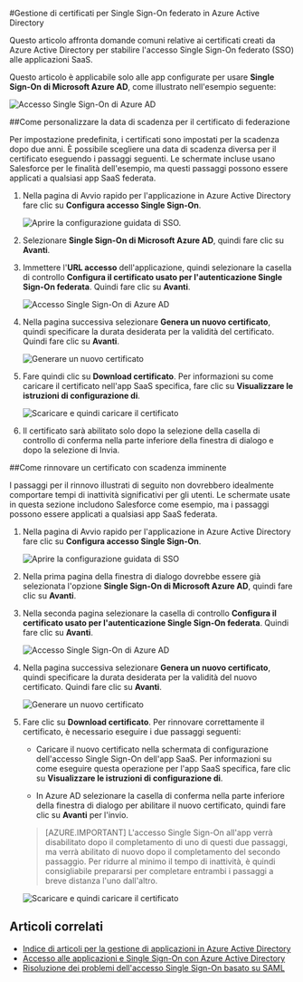<properties
	pageTitle="Come gestire i certificati di federazione in Azure AD | Microsoft Azure"
	description="Informazioni su come personalizzare la data di scadenza per i certificati di federazione e su come rinnovare i certificati con scadenza imminente."
	services="active-directory"
	documentationCenter=""
	authors="asmalser-msft"
	manager="stevenpo"
	editor=""/>

<tags
	ms.service="active-directory"
	ms.workload="identity"
	ms.tgt_pltfrm="na"
	ms.devlang="na"
	ms.topic="article"
	ms.date="02/09/2016"
	ms.author="asmalser-msft"/>

#Gestione di certificati per Single Sign-On federato in Azure Active Directory

Questo articolo affronta domande comuni relative ai certificati creati da Azure Active Directory per stabilire l'accesso Single Sign-On federato (SSO) alle applicazioni SaaS.

Questo articolo è applicabile solo alle app configurate per usare **Single Sign-On di Microsoft Azure AD**, come illustrato nell'esempio seguente:

![Accesso Single Sign-On di Azure AD](./media/active-directory-sso-certs/fed-sso.PNG)

##Come personalizzare la data di scadenza per il certificato di federazione

Per impostazione predefinita, i certificati sono impostati per la scadenza dopo due anni. È possibile scegliere una data di scadenza diversa per il certificato eseguendo i passaggi seguenti. Le schermate incluse usano Salesforce per le finalità dell'esempio, ma questi passaggi possono essere applicati a qualsiasi app SaaS federata.

1. Nella pagina di Avvio rapido per l'applicazione in Azure Active Directory fare clic su **Configura accesso Single Sign-On**.

	![Aprire la configurazione guidata di SSO.](./media/active-directory-sso-certs/config-sso.png)

2. Selezionare **Single Sign-On di Microsoft Azure AD**, quindi fare clic su **Avanti**.

3. Immettere l'**URL accesso** dell'applicazione, quindi selezionare la casella di controllo **Configura il certificato usato per l'autenticazione Single Sign-On federata**. Quindi fare clic su **Avanti**.

	![Accesso Single Sign-On di Azure AD](./media/active-directory-sso-certs/new-app-config-sso.PNG)

4. Nella pagina successiva selezionare **Genera un nuovo certificato**, quindi specificare la durata desiderata per la validità del certificato. Quindi fare clic su **Avanti**.

	![Generare un nuovo certificato](./media/active-directory-sso-certs/new-app-config-cert.PNG)

5. Fare quindi clic su **Download certificato**. Per informazioni su come caricare il certificato nell'app SaaS specifica, fare clic su **Visualizzare le istruzioni di configurazione di**.

	![Scaricare e quindi caricare il certificato](./media/active-directory-sso-certs/new-app-config-app.PNG)

6. Il certificato sarà abilitato solo dopo la selezione della casella di controllo di conferma nella parte inferiore della finestra di dialogo e dopo la selezione di Invia.

##Come rinnovare un certificato con scadenza imminente

I passaggi per il rinnovo illustrati di seguito non dovrebbero idealmente comportare tempi di inattività significativi per gli utenti. Le schermate usate in questa sezione includono Salesforce come esempio, ma i passaggi possono essere applicati a qualsiasi app SaaS federata.

1. Nella pagina di Avvio rapido per l'applicazione in Azure Active Directory fare clic su **Configura accesso Single Sign-On**.

	![Aprire la configurazione guidata di SSO](./media/active-directory-sso-certs/renew-sso-button.PNG)

2. Nella prima pagina della finestra di dialogo dovrebbe essere già selezionata l'opzione **Single Sign-On di Microsoft Azure AD**, quindi fare clic su **Avanti**.

3. Nella seconda pagina selezionare la casella di controllo **Configura il certificato usato per l'autenticazione Single Sign-On federata**. Quindi fare clic su **Avanti**.

	![Accesso Single Sign-On di Azure AD](./media/active-directory-sso-certs/renew-config-sso.PNG)

4. Nella pagina successiva selezionare **Genera un nuovo certificato**, quindi specificare la durata desiderata per la validità del nuovo certificato. Quindi fare clic su **Avanti**.

	![Generare un nuovo certificato](./media/active-directory-sso-certs/new-app-config-cert.PNG)

5. Fare clic su **Download certificato**. Per rinnovare correttamente il certificato, è necessario eseguire i due passaggi seguenti:

	- Caricare il nuovo certificato nella schermata di configurazione dell'accesso Single Sign-On dell'app SaaS. Per informazioni su come eseguire questa operazione per l'app SaaS specifica, fare clic su **Visualizzare le istruzioni di configurazione di**.

	- In Azure AD selezionare la casella di conferma nella parte inferiore della finestra di dialogo per abilitare il nuovo certificato, quindi fare clic su **Avanti** per l'invio.

	> [AZURE.IMPORTANT] L'accesso Single Sign-On all'app verrà disabilitato dopo il completamento di uno di questi due passaggi, ma verrà abilitato di nuovo dopo il completamento del secondo passaggio. Per ridurre al minimo il tempo di inattività, è quindi consigliabile prepararsi per completare entrambi i passaggi a breve distanza l'uno dall'altro.

	![Scaricare e quindi caricare il certificato](./media/active-directory-sso-certs/renew-config-app.PNG)

## Articoli correlati

- [Indice di articoli per la gestione di applicazioni in Azure Active Directory](active-directory-apps-index.md)
- [Accesso alle applicazioni e Single Sign-On con Azure Active Directory](active-directory-appssoaccess-whatis.md)
- [Risoluzione dei problemi dell'accesso Single Sign-On basato su SAML](active-directory-saml-debugging.md)

<!---HONumber=AcomDC_0427_2016-->